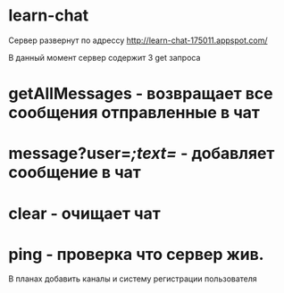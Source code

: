 # learn-chat

Сервер развернут по адрессу http://learn-chat-175011.appspot.com/

В данный момент сервер содержит 3 get запроса

# getAllMessages - возвращает все сообщения отправленные в чат

# message?user=***;text=*** - добавляет сообщение в чат

# clear - очищает чат

# ping - проверка что сервер жив. 


В планах добавить каналы и систему регистрации пользователя

